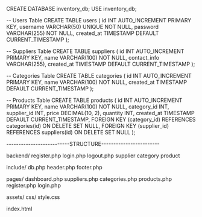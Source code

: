 CREATE DATABASE inventory_db;
USE inventory_db;

-- Users Table
CREATE TABLE users (
    id INT AUTO_INCREMENT PRIMARY KEY,
    username VARCHAR(50) UNIQUE NOT NULL,
    password VARCHAR(255) NOT NULL,
    created_at TIMESTAMP DEFAULT CURRENT_TIMESTAMP
);

-- Suppliers Table
CREATE TABLE suppliers (
    id INT AUTO_INCREMENT PRIMARY KEY,
    name VARCHAR(100) NOT NULL,
    contact_info VARCHAR(255),
    created_at TIMESTAMP DEFAULT CURRENT_TIMESTAMP
);

-- Categories Table
CREATE TABLE categories (
    id INT AUTO_INCREMENT PRIMARY KEY,
    name VARCHAR(100) NOT NULL,
    created_at TIMESTAMP DEFAULT CURRENT_TIMESTAMP
);

-- Products Table
CREATE TABLE products (
    id INT AUTO_INCREMENT PRIMARY KEY,
    name VARCHAR(100) NOT NULL,
    category_id INT,
    supplier_id INT,
    price DECIMAL(10, 2),
    quantity INT,
    created_at TIMESTAMP DEFAULT CURRENT_TIMESTAMP,
    FOREIGN KEY (category_id) REFERENCES categories(id) ON DELETE SET NULL,
    FOREIGN KEY (supplier_id) REFERENCES suppliers(id) ON DELETE SET NULL
);

--------------------------STRUCTURE------------------------

backend/
  register.php
  login.php
  logout.php
  supplier
  category
  product

include/
  db.php
  header.php
  footer.php

pages/
  dashboard.php
  suppliers.php
  categories.php
  products.php
  register.php
  login.php

assets/
  css/
    style.css

index.html

